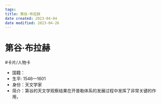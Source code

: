 ```yaml
---
tags:
title: 第谷·布拉赫
date created: 2023-04-04
date modified: 2023-04-26
---
```


# 第谷·布拉赫

#卡片/人物卡

- 国籍：
- 生平: 1546—1601
- 身份：天文学家
- 简介：第谷的天文学观察结果在开普勒体系的发展过程中发挥了非常关键的作用，
